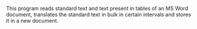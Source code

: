 This program reads standard text and text present in tables of an MS Word document, translates the standard text in bulk in certain intervals and stores it in a new document. 
